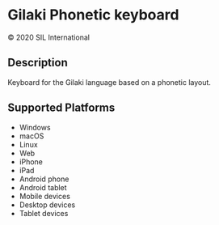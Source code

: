 Gilaki Phonetic keyboard
==============

© 2020 SIL International

Description
-----------
Keyboard for the Gilaki language based on a phonetic layout. 

Supported Platforms
-------------------
 * Windows
 * macOS
 * Linux
 * Web
 * iPhone
 * iPad
 * Android phone
 * Android tablet
 * Mobile devices
 * Desktop devices
 * Tablet devices

